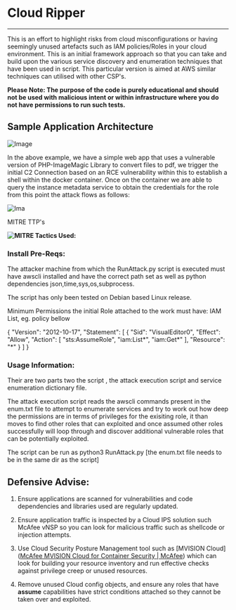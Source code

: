 # Cloud Ripper

---

This is an effort to highlight risks from cloud misconfigurations or having seemingly unused artefacts such as IAM policies/Roles in your cloud environment. This is an initial framework approach so that you can take and build upon the various service discovery and enumeration techniques that have been used in script. This particular version is aimed at AWS similar techniques can utilised with other CSP's.



**Please Note: The purpose of the code is purely educational and should not be used with malicious intent or within infrastructure where you do not have permissions to run such tests.**



## Sample Application Architecture

![Image](https://user-images.githubusercontent.com/60926235/123081035-6cd17480-d415-11eb-8e02-957101f75500.png)

In the above example, we have a simple web app that uses a vulnerable version of PHP-ImageMagic Library to convert files to pdf, we trigger the initial C2 Connection based on an RCE vulnerability within this to establish a shell within the docker container. Once on the container we are able to query the instance metadata service to obtain the credentials for the role from this point the attack flows as follows:

![Ima](https://user-images.githubusercontent.com/60926235/123082295-c5edd800-d416-11eb-9950-cc41d18ab2c1.png)

MITRE TTP's

**![MITRE Tactics Used:](https://user-images.githubusercontent.com/60926235/123084778-7230be00-d419-11eb-9ead-a1198c8fba54.png)**



### Install Pre-Reqs:

The attacker machine from which the RunAttack.py script is executed must have awscli installed and have the correct path set as well as python dependencies json,time,sys,os,subprocess. 

The script has only been tested on Debian based Linux release.

Minimum Permissions the initial Role attached to the work must have: IAM List, eg. policy bellow

{
    "Version": "2012-10-17",
    "Statement": [
        {
            "Sid": "VisualEditor0",
            "Effect": "Allow",
            "Action": [
                "sts:AssumeRole",
               "iam:List*",
               "iam:Get*"
            ],
            "Resource": "*"
        }
    ]
} 



### Usage Information:

Their are two parts two the script , the attack execution script and service enumeration dictionary file.

The attack execution script reads the awscli commands present in the enum.txt file to attempt to enumerate services and try to work out how deep the permissions are in terms of privileges for the exisiting role, it than moves to find other roles that can exploited and once assumed other roles successfully will loop through and discover additional vulnerable roles that can be potentially exploited.

The script can be run as python3 RunAttack.py [the enum.txt file needs to be in the same dir as the script]



## Defensive Advise:

1. Ensure applications are scanned for vulnerabilities and code dependencies and libraries used are regularly updated.

2. Ensure application traffic is inspected by a Cloud IPS solution such McAfee vNSP so you can look for malicious traffic such as shellcode or injection attempts.

3. Use Cloud Security Posture Management tool such as [MVISION Cloud]([McAfee MVISION Cloud for Container Security | McAfee](https://www.mcafee.com/enterprise/en-gb/products/mvision-cloud/container-security.html)) which can look for building your resource inventory and run effective checks against privilege creep or unused resources.

4. Remove unused Cloud config objects, and ensure any roles that have **assume** capabilities have strict conditions attached so they cannot be taken over and exploited.










